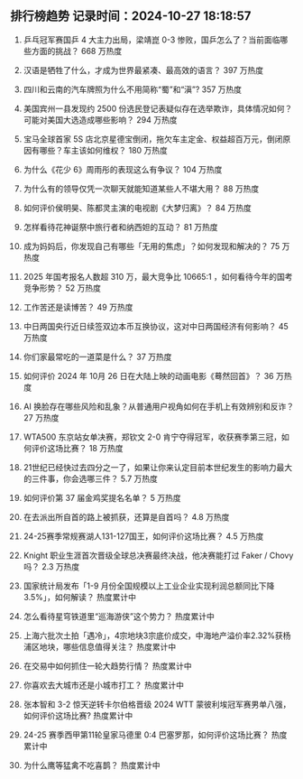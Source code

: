 
## 排行榜趋势 记录时间：2024-10-27 18:18:57
  
  1. 乒乓冠军赛国乒 4 大主力出局，梁靖崑 0-3 惨败，国乒怎么了？当前面临哪些方面的挑战？ 668 万热度
    
  2. 汉语是牺牲了什么，才成为世界最紧凑、最高效的语言？ 397 万热度
    
  3. 四川和云南的汽车牌照为什么不用简称“蜀”和“滇”? 357 万热度
    
  4. 美国宾州一县发现约 2500 份选民登记表疑似存在选举欺诈，具体情况如何？可能对美国大选造成哪些影响？ 294 万热度
    
  5. 宝马全球首家 5S 店北京星德宝倒闭，拖欠车主定金、权益超百万元，倒闭原因有哪些？车主该如何维权？ 180 万热度
    
  6. 为什么《花少 6》周雨彤的表现这么有争议？ 104 万热度
    
  7. 为什么有的领导仅凭一次聊天就能知道某些人不堪大用？ 88 万热度
    
  8. 如何评价侯明昊、陈都灵主演的电视剧《大梦归离》？ 84 万热度
    
  9. 怎样看待花神诞祭中旅行者和纳西妲的互动？ 81 万热度
    
  10. 成为妈妈后，你发现自己有哪些「无用的焦虑」？如何发现和解决的？ 75 万热度
    
  11. 2025 年国考报名人数超 310 万，最大竞争比 10665:1 ，如何看待今年的国考竞争形势？ 52 万热度
    
  12. 工作苦还是读博苦？ 49 万热度
    
  13. 中日两国央行近日续签双边本币互换协议，这对中日两国经济有何影响？ 45 万热度
    
  14. 你们家最常吃的一道菜是什么？ 37 万热度
    
  15. 如何评价 2024 年 10月 26 日在大陆上映的动画电影《蓦然回首》？ 36 万热度
    
  16. AI 换脸存在哪些风险和乱象？从普通用户视角如何在手机上有效辨别和反诈？ 27 万热度
    
  17. WTA500 东京站女单决赛，郑钦文 2-0 肯宁夺得冠军，收获赛季第三冠，如何评价这场比赛？ 18 万热度
    
  18. 21世纪已经快过去四分之一了，如果让你来认定目前本世纪发生的影响力最大的三件事，你会选哪三件？ 5.7 万热度
    
  19. 如何评价第 37 届金鸡奖提名名单？ 5 万热度
    
  20. 在去派出所自首的路上被抓获，还算是自首吗？ 4.8 万热度
    
  21. 24-25赛季常规赛湖人131-127国王，如何评价这场比赛？ 4.5 万热度
    
  22. Knight 职业生涯首次晋级全球总决赛最终决战，他决赛能打过 Faker / Chovy 吗？ 2.3 万热度
    
  23. 国家统计局发布「1-9 月份全国规模以上工业企业实现利润总额同比下降 3.5%」，如何解读？ 热度累计中
    
  24. 怎么看待星穹铁道里“巡海游侠”这个势力？ 热度累计中
    
  25. 上海六批次土拍「遇冷」，4宗地块3宗底价成交，中海地产溢价率2.32%获杨浦区地块，哪些信息值得关注？ 热度累计中
    
  26. 在交易中如何抓住一轮大趋势行情？ 热度累计中
    
  27. 你喜欢去大城市还是小城市打工？ 热度累计中
    
  28. 张本智和 3-2 惊天逆转卡尔伯格晋级 2024 WTT 蒙彼利埃冠军赛男单八强，如何评价这场比赛? 热度累计中
    
  29. 24-25 赛季西甲第11轮皇家马德里 0:4 巴塞罗那，如何评价这场比赛？ 热度累计中
    
  30. 为什么鹰等猛禽不吃喜鹊？ 热度累计中
    